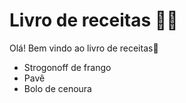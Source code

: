 # Livro de receitas :woman_cook:

Olá! Bem vindo ao livro de receitas:wave:

- Strogonoff de frango
- Pavê
- Bolo de cenoura

